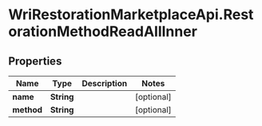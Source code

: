 # WriRestorationMarketplaceApi.RestorationMethodReadAllInner

## Properties
Name | Type | Description | Notes
------------ | ------------- | ------------- | -------------
**name** | **String** |  | [optional] 
**method** | **String** |  | [optional] 



